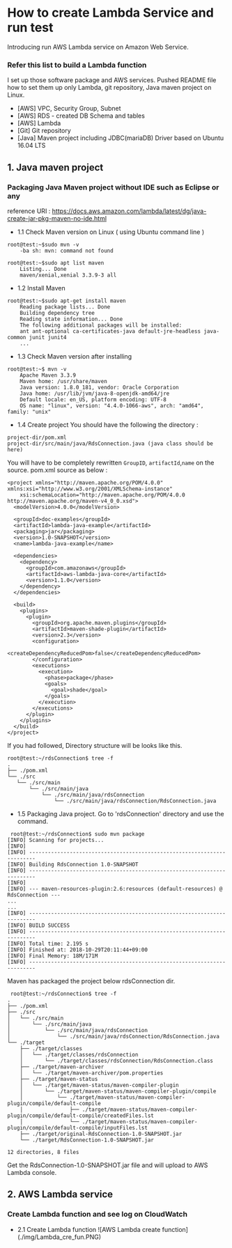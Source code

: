 # How to create Lambda Service and run test

Introducing run AWS Lambda service on Amazon Web Service.

### Refer this list to build a Lambda function

I set up those software package and AWS services. Pushed README file how to set them up only Lambda, git repository, Java maven project on Linux. 

* [AWS] VPC, Security Group, Subnet 
* [AWS] RDS - created DB Schema and tables
* [AWS] Lambda
* [Git] Git repository
* [Java] Maven project including JDBC(mariaDB) Driver based on Ubuntu 16.04 LTS

## 1. Java maven project

### Packaging Java Maven project without IDE such as Eclipse or any

reference URI : https://docs.aws.amazon.com/lambda/latest/dg/java-create-jar-pkg-maven-no-ide.html

* 1.1 Check Maven version on Linux ( using Ubuntu command line )
```
root@test:~$sudo mvn -v
	-ba	sh: mvn: command not found
```

```
root@test:~$sudo apt list maven
	Listing... Done
	maven/xenial,xenial 3.3.9-3 all
```

* 1.2 Install Maven
```
root@test:~$sudo apt-get install maven
	Reading package lists... Done
	Building dependency tree       
	Reading state information... Done
	The following additional packages will be installed:
  	ant ant-optional ca-certificates-java default-jre-headless java-common junit junit4
  	...
```

* 1.3 Check Maven version after installing
```
root@test:~$ mvn -v
	Apache Maven 3.3.9
	Maven home: /usr/share/maven
	Java version: 1.8.0_181, vendor: Oracle Corporation
	Java home: /usr/lib/jvm/java-8-openjdk-amd64/jre
	Default locale: en_US, platform encoding: UTF-8
	OS name: "linux", version: "4.4.0-1066-aws", arch: "amd64", family: "unix"
```
* 1.4 Create project
You should have the following the directory :
```
project-dir/pom.xml
project-dir/src/main/java/RdsConnection.java (java class should be here)
``` 

You will have to be completely rewritten ```GroupID```, ```artifactId```,```name``` on the source.
pom.xml source as below :
```
<project xmlns="http://maven.apache.org/POM/4.0.0" xmlns:xsi="http://www.w3.org/2001/XMLSchema-instance"
	xsi:schemaLocation="http://maven.apache.org/POM/4.0.0 http://maven.apache.org/maven-v4_0_0.xsd">
  <modelVersion>4.0.0</modelVersion>

  <groupId>doc-examples</groupId>
  <artifactId>lambda-java-example</artifactId>
  <packaging>jar</packaging>
  <version>1.0-SNAPSHOT</version>
  <name>lambda-java-example</name>

  <dependencies>
    <dependency>
      <groupId>com.amazonaws</groupId>
      <artifactId>aws-lambda-java-core</artifactId>
      <version>1.1.0</version>
    </dependency>
  </dependencies>

  <build>
    <plugins>
      <plugin>
        <groupId>org.apache.maven.plugins</groupId>
        <artifactId>maven-shade-plugin</artifactId>
        <version>2.3</version>
        <configuration>
          <createDependencyReducedPom>false</createDependencyReducedPom>
        </configuration>
        <executions>
          <execution>
            <phase>package</phase>
            <goals>
              <goal>shade</goal>
            </goals>
          </execution>
        </executions>
      </plugin>
    </plugins>
  </build>
</project>
```

If you had followed, Directory structure will be looks like this.
 ```
 root@test:~/rdsConnection$ tree -f
.
├── ./pom.xml
└── ./src
    └── ./src/main
        └── ./src/main/java
            └── ./src/main/java/rdsConnection
                └── ./src/main/java/rdsConnection/RdsConnection.java 
 ```

* 1.5 Packaging Java project.
Go to 'rdsConnection' directory and use the command.
```
 root@test:~/rdsConnection$ sudo mvn package
[INFO] Scanning for projects...
[INFO]                                                                         
[INFO] ------------------------------------------------------------------------
[INFO] Building RdsConnection 1.0-SNAPSHOT
[INFO] ------------------------------------------------------------------------
[INFO] 
[INFO] --- maven-resources-plugin:2.6:resources (default-resources) @ RdsConnection ---
...
...
[INFO] ------------------------------------------------------------------------
[INFO] BUILD SUCCESS
[INFO] ------------------------------------------------------------------------
[INFO] Total time: 2.195 s
[INFO] Finished at: 2018-10-29T20:11:44+09:00
[INFO] Final Memory: 18M/171M
[INFO] ------------------------------------------------------------------------
```

Maven has packaged the project below rdsConnection dir.
```
 root@test:~/rdsConnection$ tree -f
.
├── ./pom.xml
├── ./src
│   └── ./src/main
│       └── ./src/main/java
│           └── ./src/main/java/rdsConnection
│               └── ./src/main/java/rdsConnection/RdsConnection.java
└── ./target
    ├── ./target/classes
    │   └── ./target/classes/rdsConnection
    │       └── ./target/classes/rdsConnection/RdsConnection.class
    ├── ./target/maven-archiver
    │   └── ./target/maven-archiver/pom.properties
    ├── ./target/maven-status
    │   └── ./target/maven-status/maven-compiler-plugin
    │       └── ./target/maven-status/maven-compiler-plugin/compile
    │           └── ./target/maven-status/maven-compiler-plugin/compile/default-compile
    │               ├── ./target/maven-status/maven-compiler-plugin/compile/default-compile/createdFiles.lst
    │               └── ./target/maven-status/maven-compiler-plugin/compile/default-compile/inputFiles.lst
    ├── ./target/original-RdsConnection-1.0-SNAPSHOT.jar
    └── ./target/RdsConnection-1.0-SNAPSHOT.jar

12 directories, 8 files
```

Get the RdsConnection-1.0-SNAPSHOT.jar file and will upload to AWS Lambda console.

## 2. AWS Lambda service
### Create Lambda function and see log on CloudWatch

* 2.1 Create Lambda function
![AWS Lambda create function] (./img/Lambda_cre_fun.PNG)